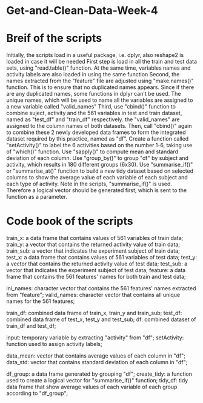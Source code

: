 # Get-and-Clean-Data-Week-4
# Breif of the scripts
Initially, the scripts load in a useful package, i.e. dplyr, also reshape2 is loaded in case it will be needed
First step is load in all the train and test data sets, using "read.table()" function. At the same time, variables names and activity labels are also loaded in using the same function
Second, the names extracted from the "feature" file are adjusted using "make.names()" function. This is to ensure that no duplicated names appears. Since if there are any duplicated names, some functions in dplyr can't be used. The unique names, which will be used to name all the variables are assigned to a new variable called "valid_names"
Third, use "cbind()" function to combine suject, activity and the 561 variables in test and train dataset, named as "test_df" and "train_df" respectively. the "valid_names" are assigned to the column names of both datasets. Then, call "cbind()" again to combine these 2 newly developed data frames to form the integrated dataset required by this practice, named as "df".
Create a function called "setActivity()" to label the 6 activities based on the number 1-6, taking use of "which()" function.
Use "sapply()" to compute mean and standard deviation of each column.
Use "group_by()" to group "df" by subject and activity, which results in 180 different groups (6x30).
Use "summarise_if()" or "summarise_at()" function to build a new tidy dataset based on selected columns to show the average value of each variable of each subject and each type of activity. Note in the scripts, "summarise_if()" is used. Therefore a logical vector should be generated first, which is sent to the function as a parameter.

# Code book of the scripts
train_x: a data frame that contains values of 561 variables of train data;
train_y: a vector that contains the returned activity value of train data;
train_sub: a vector that indicates the experiment subject of train data;
test_x: a data frame that contains values of 561 variables of test data;
test_y: a vector that contains the returned activity value of test data;
test_sub: a vector that indicates the experiment subject of test data;
feature: a data frame that contains the 561 features' names for both train and test data;

ini_names: character vector that contains the 561 features' names extracted from "feature";
valid_names: character vector that contains all unique names for the 561 features;

train_df: combined data frame of train_x, train_y and train_sub;
test_df: combined data frame of test_x, test_y and test_sub;
df: combined dataset of train_df and test_df;

input: temporary variable by extracting "activity" from "df";
setActivity: function used to assign activity labels;

data_mean: vector that contains average values of each column in "df";
data_std: vector that contains standard deviation of each column in "df";

df_group: a data frame generated by grouping "df";
create_tidy: a function used to create a logical vector for "summarise_if()" function;
tidy_df: tidy data frame that show average values of each variable of each group according to "df_group";



